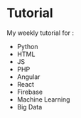 # Tutorial
My weekly tutorial for :
- Python
- HTML
- JS
- PHP
- Angular
- React
- Firebase
- Machine Learning
- Big Data
